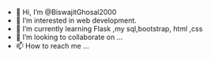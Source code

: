 - 👋 Hi, I’m @BiswajitGhosal2000
- 👀 I’m interested in web development.
- 🌱 I’m currently learning Flask ,my sql,bootstrap, html ,css
- 💞️ I’m looking to collaborate on ...
- 📫 How to reach me ...

<!---
BiswajitGhosal2000/BiswajitGhosal2000 is a ✨ special ✨ repository because its `README.md` (this file) appears on your GitHub profile.
You can click the Preview link to take a look at your changes.
--->

